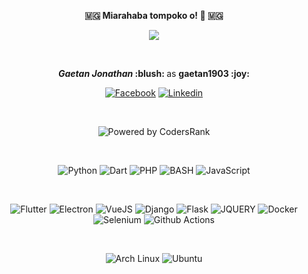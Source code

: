 <p align=center>  <strong> 🇲🇬 Miarahaba tompoko o! 👋 🇲🇬 </strong> <p>

<p align=center>  <strong>
<img src='https://komarev.com/ghpvc/?username=gaetan1903&color=008080'>
</strong> <p>
  
<br/>
 
<p align=center> <strong> <i>Gaetan Jonathan</i> :blush: </strong> as <strong> gaetan1903 :joy: </strong> <p>

<p align='center'>
  <a href='https://facebook.com/gaetan1903'><img alt='Facebook' src='https://img.shields.io/badge/Facebook-1877F2?style=for-the-badge&logo=facebook&logoColor=white'/></a>
  <a href='https://linkedin.com/in/gaetanj'><img alt='Linkedin' src='https://img.shields.io/badge/LinkedIn-0077B5?style=for-the-badge&logo=linkedin&logoColor=white'/></a>
<p>
  
<br/>
  
<p align='center'><img alt='Powered by CodersRank' src='https://cr-ss-service.azurewebsites.net/api/ScreenShot?widget=summary&username=gaetan1903&style=--bg-color:transparent;--border-radius:4px;--label-text-color:%008080&branding=false'/></p>

<br/>

<p align='center'>
  <img alt='Python' src='https://img.shields.io/badge/Python-3776AB?style=for-the-badge&logo=python&logoColor=white'/>
  <img alt='Dart' src='https://img.shields.io/badge/Dart-0175C2?style=for-the-badge&logo=dart&logoColor=white'/>
  <img alt='PHP' src='https://img.shields.io/badge/PHP-777BB4?style=for-the-badge&logo=php&logoColor=white'/>
  <img alt='BASH' src='https://img.shields.io/badge/bash-3776AB?style=for-the-badge&logo=linux&logoColor=white'/>
  <img alt='JavaScript' src='https://img.shields.io/badge/JavaScript-F7DF1E?style=for-the-badge&logo=javascript&logoColor=black'/>
<p>
<br/>
 <p align='center'>
  <img alt='Flutter' src='https://img.shields.io/badge/Flutter-02569B?style=for-the-badge&logo=flutter&logoColor=white'/>
  <img alt='Electron' src='https://img.shields.io/badge/Electron-2B2E3A?style=for-the-badge&logo=electron&logoColor=9FEAF9'/>
  <img alt='VueJS' src='https://img.shields.io/badge/Vue.js-35495E?style=for-the-badge&logo=vuedotjs&logoColor=4FC08D'/>
  <img alt='Django' src='https://img.shields.io/badge/Django-092E20?style=for-the-badge&logo=django&logoColor=green'/>
  <img alt='Flask' src='https://img.shields.io/badge/Flask-000000?style=for-the-badge&logo=flask&logoColor=white'/>
  <img alt='JQUERY' src='https://img.shields.io/badge/jQuery-0769AD?style=for-the-badge&logo=jquery&logoColor=white'/>
  <img alt='Docker' src='https://img.shields.io/badge/Docker-2CA5E0?style=for-the-badge&logo=docker&logoColor=white'/>
  <img alt='Selenium' src='https://img.shields.io/badge/Selenium-43B02A?style=for-the-badge&logo=Selenium&logoColor=white'/>
  <img alt='Github Actions' src='https://img.shields.io/badge/GitHub_Actions-2088FF?style=for-the-badge&logo=github-actions&logoColor=white'/>
<p>
  
 <br/>
<p align='center'>
  <img alt='Arch Linux' src='https://img.shields.io/badge/Arch_Linux-1793D1?style=for-the-badge&logo=arch-linux&logoColor=white'/>
  <img alt='Ubuntu' src='https://img.shields.io/badge/Ubuntu-E95420?style=for-the-badge&logo=ubuntu&logoColor=white'/>
<p>
